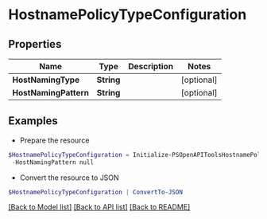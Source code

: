 # HostnamePolicyTypeConfiguration
## Properties

Name | Type | Description | Notes
------------ | ------------- | ------------- | -------------
**HostNamingType** | **String** |  | [optional] 
**HostNamingPattern** | **String** |  | [optional] 

## Examples

- Prepare the resource
```powershell
$HostnamePolicyTypeConfiguration = Initialize-PSOpenAPIToolsHostnamePolicyTypeConfiguration  -HostNamingType null `
 -HostNamingPattern null
```

- Convert the resource to JSON
```powershell
$HostnamePolicyTypeConfiguration | ConvertTo-JSON
```

[[Back to Model list]](../README.md#documentation-for-models) [[Back to API list]](../README.md#documentation-for-api-endpoints) [[Back to README]](../README.md)

